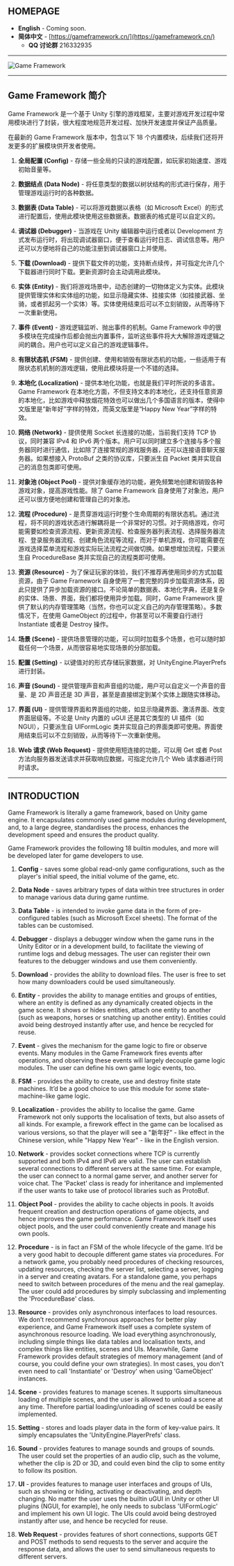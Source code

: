﻿## HOMEPAGE

- **English** - Coming soon.
- **简体中文** - [https://gameframework.cn/](https://gameframework.cn/)
  - **QQ 讨论群** 216332935

---

![Game Framework](https://gameframework.cn/image/gameframework.png)

---

## Game Framework 简介

Game Framework 是一个基于 Unity 引擎的游戏框架，主要对游戏开发过程中常用模块进行了封装，很大程度地规范开发过程、加快开发速度并保证产品质量。

在最新的 Game Framework 版本中，包含以下 18 个内置模块，后续我们还将开发更多的扩展模块供开发者使用。

1. **全局配置 (Config)** - 存储一些全局的只读的游戏配置，如玩家初始速度、游戏初始音量等。

2. **数据结点 (Data Node)** - 将任意类型的数据以树状结构的形式进行保存，用于管理游戏运行时的各种数据。

3. **数据表 (Data Table)** - 可以将游戏数据以表格（如 Microsoft Excel）的形式进行配置后，使用此模块使用这些数据表。数据表的格式是可以自定义的。

4. **调试器 (Debugger)** - 当游戏在 Unity 编辑器中运行或者以 Development 方式发布运行时，将出现调试器窗口，便于查看运行时日志、调试信息等。用户还可以方便地将自己的功能注册到调试器窗口上并使用。

5. **下载 (Download)** - 提供下载文件的功能，支持断点续传，并可指定允许几个下载器进行同时下载。更新资源时会主动调用此模块。

6. **实体 (Entity)** - 我们将游戏场景中，动态创建的一切物体定义为实体。此模块提供管理实体和实体组的功能，如显示隐藏实体、挂接实体（如挂接武器、坐骑，或者抓起另一个实体）等。实体使用结束后可以不立刻销毁，从而等待下一次重新使用。

7. **事件 (Event)** - 游戏逻辑监听、抛出事件的机制。Game Framework 中的很多模块在完成操作后都会抛出内置事件，监听这些事件将大大解除游戏逻辑之间的耦合。用户也可以定义自己的游戏逻辑事件。

8. **有限状态机 (FSM)** - 提供创建、使用和销毁有限状态机的功能，一些适用于有限状态机机制的游戏逻辑，使用此模块将是一个不错的选择。

9. **本地化 (Localization)** - 提供本地化功能，也就是我们平时所说的多语言。Game Framework 在本地化方面，不但支持文本的本地化，还支持任意资源的本地化，比如游戏中释放烟花特效也可以做出几个多国语言的版本，使得中文版里是“新年好”字样的特效，而英文版里是“Happy New Year”字样的特效。

10. **网络 (Network)** - 提供使用 Socket 长连接的功能，当前我们支持 TCP 协议，同时兼容 IPv4 和 IPv6 两个版本。用户可以同时建立多个连接与多个服务器同时进行通信，比如除了连接常规的游戏服务器，还可以连接语音聊天服务器。如果想接入 ProtoBuf 之类的协议库，只要派生自 Packet 类并实现自己的消息包类即可使用。

11. **对象池 (Object Pool)** - 提供对象缓存池的功能，避免频繁地创建和销毁各种游戏对象，提高游戏性能。除了 Game Framework 自身使用了对象池，用户还可以很方便地创建和管理自己的对象池。

12. **流程 (Procedure)** - 是贯穿游戏运行时整个生命周期的有限状态机。通过流程，将不同的游戏状态进行解耦将是一个非常好的习惯。对于网络游戏，你可能需要如检查资源流程、更新资源流程、检查服务器列表流程、选择服务器流程、登录服务器流程、创建角色流程等流程，而对于单机游戏，你可能需要在游戏选择菜单流程和游戏实际玩法流程之间做切换。如果想增加流程，只要派生自 ProcedureBase 类并实现自己的流程类即可使用。

13. **资源 (Resource)** - 为了保证玩家的体验，我们不推荐再使用同步的方式加载资源，由于 Game Framework 自身使用了一套完整的异步加载资源体系，因此只提供了异步加载资源的接口。不论简单的数据表、本地化字典，还是复杂的实体、场景、界面，我们都将使用异步加载。同时，Game Framework 提供了默认的内存管理策略（当然，你也可以定义自己的内存管理策略）。多数情况下，在使用 GameObject 的过程中，你甚至可以不需要自行进行 Instantiate 或者是 Destroy 操作。

14. **场景 (Scene)** - 提供场景管理的功能，可以同时加载多个场景，也可以随时卸载任何一个场景，从而很容易地实现场景的分部加载。

15. **配置 (Setting)** - 以键值对的形式存储玩家数据，对 UnityEngine.PlayerPrefs 进行封装。

16. **声音 (Sound)** - 提供管理声音和声音组的功能，用户可以自定义一个声音的音量、是 2D 声音还是 3D 声音，甚至是直接绑定到某个实体上跟随实体移动。

17. **界面 (UI)** - 提供管理界面和界面组的功能，如显示隐藏界面、激活界面、改变界面层级等。不论是 Unity 内置的 uGUI 还是其它类型的 UI 插件（如 NGUI），只要派生自 UIFormLogic 类并实现自己的界面类即可使用。界面使用结束后可以不立刻销毁，从而等待下一次重新使用。

18. **Web 请求 (Web Request)** - 提供使用短连接的功能，可以用 Get 或者 Post 方法向服务器发送请求并获取响应数据，可指定允许几个 Web 请求器进行同时请求。

---

## INTRODUCTION

Game Framework is literally a game framework, based on Unity game engine. It encapsulates commonly used game modules during development, and, to a large degree, standardises the process, enhances the development speed and ensures the product quality.

Game Framework provides the following 18 builtin modules, and more will be developed later for game developers to use.

1. **Config** - saves some global read-only game configurations, such as the player's initial speed, the initial volume of the game, etc.

2. **Data Node** - saves arbitrary types of data within tree structures in order to manage various data during game runtime.

3. **Data Table** - is intended to invoke game data in the form of pre-configured tables (such as Microsoft Excel sheets). The format of the tables can be customised.

4. **Debugger** - displays a debugger window when the game runs in the Unity Editor or in a development build, to facilitate the viewing of runtime logs and debug messages. The user can register their own features to the debugger windows and use them conveniently.

5. **Download** - provides the ability to download files. The user is free to set how many downloaders could be used simultaneously.

6. **Entity** - provides the ability to manage entities and groups of entities, where an entity is defined as any dynamically created objects in the game scene. It shows or hides entities, attach one entity to another (such as weapons, horses or snatching up another entity). Entities could avoid being destroyed instantly after use, and hence be recycled for reuse.

7. **Event** - gives the mechanism for the game logic to fire or observe events. Many modules in the Game Framework fires events after operations, and observing these events will largely decouple game logic modules. The user can define his own game logic events, too.

8. **FSM** - provides the ability to create, use and destroy finite state machines. It’d be a good choice to use this module for some state-machine-like game logic.

9. **Localization** - provides the ability to localise the game. Game Framework not only supports the localisation of texts, but also assets of all kinds. For example, a firework effect in the game can be localised as various versions, so that the player will see a "新年好" - like effect in the Chinese version, while "Happy New Year" - like in the English version.

10. **Network** - provides socket connections where TCP is currently supported and both IPv4 and IPv6 are valid. The user can establish several connections to different servers at the same time. For example, the user can connect to a normal game server, and another server for voice chat. The 'Packet' class is ready for inheritance and implemented if the user wants to take use of protocol libraries such as ProtoBuf.

11. **Object Pool** - provides the ability to cache objects in pools. It avoids frequent creation and destruction operations of game objects, and hence improves the game performance. Game Framework itself uses object pools, and the user could conveniently create and manage his own pools.

12. **Procedure** - is in fact an FSM of the whole lifecycle of the game. It’d be a very good habit to decouple different game states via procedures. For a network game, you probably need procedures of checking resources, updating resources, checking the server list, selecting a server, logging in a server and creating avatars. For a standalone game, you perhaps need to switch between procedures of the menu and the real gameplay. The user could add procedures by simply subclassing and implementing the 'ProcedureBase' class.

13. **Resource** - provides only asynchronous interfaces to load resources. We don’t recommend synchronous approaches for better play experience, and Game Framework itself uses a complete system of asynchronous resource loading. We load everything asynchronously, including simple things like data tables and localisation texts, and complex things like entities, scenes and UIs. Meanwhile, Game Framework provides default strategies of memory management (and of course, you could define your own strategies). In most cases, you don't even need to call 'Instantiate' or 'Destroy' when using 'GameObject' instances.

14. **Scene** - provides features to manage scenes. It supports simultaneous loading of multiple scenes, and the user is allowed to unload a scene at any time. Therefore partial loading/unloading of scenes could be easily implemented.

15. **Setting** - stores and loads player data in the form of key-value pairs. It simply encapsulates the 'UnityEngine.PlayerPrefs' class.

16. **Sound** - provides features to manage sounds and groups of sounds. The user could set the properties of an audio clip, such as the volume, whether the clip is 2D or 3D, and could even bind the clip to some entity to follow its position.

17. **UI** - provides features to manage user interfaces and groups of UIs, such as showing or hiding, activating or deactivating, and depth changing. No matter the user uses the builtin uGUI in Unity or other UI plugins (NGUI, for example), he only needs to subclass 'UIFormLogic' and implement his own UI logic. The UIs could avoid being destroyed instantly after use, and hence be recycled for reuse.

18. **Web Request** - provides features of short connections, supports GET and POST methods to send requests to the server and acquire the response data, and allows the user to send simultaneous requests to different servers.
